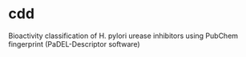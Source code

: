 # cdd
Bioactivity classification of H. pylori urease inhibitors using PubChem fingerprint (PaDEL-Descriptor software)
